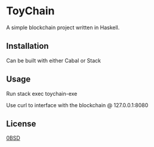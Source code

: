 # ToyChain

A simple blockchain project written in Haskell.

## Installation

Can be built with either Cabal or Stack

## Usage

Run stack exec toychain-exe

Use curl to interface with the blockchain @
127.0.0.1:8080

## License
[0BSD](https://choosealicense.com/licenses/mit/)
